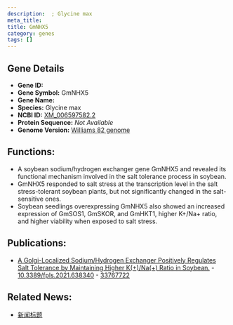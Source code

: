 ```yaml
---
description:  ; Glycine max
meta_title:
title: GmNHX5
category: genes
tags: []
---
```


## Gene Details
- **Gene ID:**	[](https://www.maizegdb.org/gene_center/gene/)
- **Gene Symbol:** GmNHX5
- **Gene Name:** 
- **Species:** Glycine max
- **NCBI ID:** [ XM_006597582.2 ]()
- **Protein Sequence:** *Not Available*
- **Genome Version:** [Williams 82 genome]()

## Functions:
   - A soybean sodium/hydrogen exchanger gene GmNHX5 and revealed its functional mechanism involved in the salt tolerance process in soybean.
   - GmNHX5 responded to salt stress at the transcription level in the salt stress-tolerant soybean plants, but not significantly changed in the salt-sensitive ones.
   - Soybean seedlings overexpressing GmNHX5 also showed an increased expression of GmSOS1, GmSKOR, and GmHKT1, higher K+/Na+ ratio, and higher viability when exposed to salt stress.

## Publications:
   - [A Golgi-Localized Sodium/Hydrogen Exchanger Positively Regulates Salt Tolerance by Maintaining Higher K(+)/Na(+) Ratio in Soybean.]( https://www.frontiersin.org/articles/10.3389/fpls.2021.638340/full ) - [10.3389/fpls.2021.638340]( https://www.frontiersin.org/articles/10.3389/fpls.2021.638340/full ) - [33767722](https://pubmed.ncbi.nlm.nih.gov/33767722/)

## Related News:
   - [新闻标题](https://mp.weixin.qq.com/s?__biz=MzIyOTY2NDYyNQ==&mid=2247514132&idx=2&sn=e4dd2f77a9e06bb92cdc54937a379adb&chksm=e8bdca0bdfca431d5eae050af87258d333efedc8fd0ec6119b01808b&scene=27#wechat_redirect)
